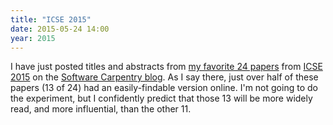 ```yaml
---
title: "ICSE 2015"
date: 2015-05-24 14:00
year: 2015
---
```

<p>
  I have just posted titles and abstracts from
  <a href="https://software-carpentry.org/blog/2015/05/icse2015.html">my favorite 24 papers</a>
  from <a href="http://2015.icse-conferences.org/">ICSE 2015</a>
  on the <a href="https://software-carpentry.org/blog/">Software Carpentry blog</a>.
  As I say there,
  just over half of these papers (13 of 24) had an easily-findable version online.
  I'm not going to do the experiment,
  but I confidently predict that those 13 will be more widely read,
  and more influential,
  than the other 11.
</p>
